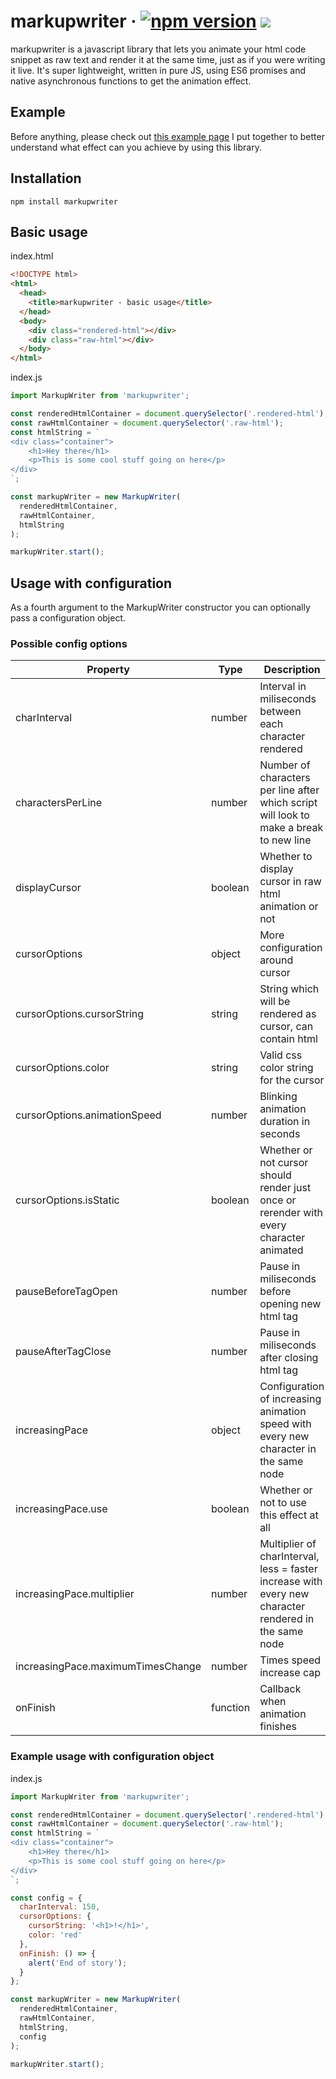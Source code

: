 # markupwriter &middot; [![npm version](https://badge.fury.io/js/markupwriter.svg)](https://www.npmjs.com/package/markupwriter) [![](https://img.shields.io/bundlephobia/min/markupwriter)](https://www.npmjs.com/package/markupwriter)

markupwriter is a javascript library that lets you animate your html code snippet as raw text and render it at the same time, just as if you were writing it live. It's super lightweight, written in pure JS, using ES6 promises and native asynchronous functions to get the animation effect.

## Example

Before anything, please check out [this example page](https://piotrwawrzyn.github.io/mwexample/ 'this example page') I put together to better understand what effect can you achieve by using this library.

## Installation

```
npm install markupwriter
```

## Basic usage

index.html

```html
<!DOCTYPE html>
<html>
  <head>
    <title>markupwriter - basic usage</title>
  </head>
  <body>
    <div class="rendered-html"></div>
    <div class="raw-html"></div>
  </body>
</html>
```

index.js

```javascript
import MarkupWriter from 'markupwriter';

const renderedHtmlContainer = document.querySelector('.rendered-html');
const rawHtmlContainer = document.querySelector('.raw-html');
const htmlString = `
<div class="container">
	<h1>Hey there</h1>
	<p>This is some cool stuff going on here</p>
</div>
`;

const markupWriter = new MarkupWriter(
  renderedHtmlContainer,
  rawHtmlContainer,
  htmlString
);

markupWriter.start();
```

## Usage with configuration

As a fourth argument to the MarkupWriter constructor you can optionally pass a configuration object.

### Possible config options

| Property                          | Type     | Description                                                                                           | Default value                                                         |
| --------------------------------- | -------- | ----------------------------------------------------------------------------------------------------- | --------------------------------------------------------------------- |
| charInterval                      | number   | Interval in miliseconds between each character rendered                                               | 90                                                                    |
| charactersPerLine                 | number   | Number of characters per line after which script will look to make a break to new line                | 50                                                                    |
| displayCursor                     | boolean  | Whether to display cursor in raw html animation or not                                                | true                                                                  |
| cursorOptions                     | object   | More configuration around cursor                                                                      | -                                                                     |
| cursorOptions.cursorString        | string   | String which will be rendered as cursor, can contain html                                             | &lt;span class=&quot;markupwriter-cursor&quot;&gt;&#124;&lt;/span&gt; |
| cursorOptions.color               | string   | Valid css color string for the cursor                                                                 | rgb(252, 186, 3)                                                      |
| cursorOptions.animationSpeed      | number   | Blinking animation duration in seconds                                                                | 1                                                                     |
| cursorOptions.isStatic            | boolean  | Whether or not cursor should render just once or rerender with every character animated               | false                                                                 |
| pauseBeforeTagOpen                | number   | Pause in miliseconds before opening new html tag                                                      | 500                                                                   |
| pauseAfterTagClose                | number   | Pause in miliseconds after closing html tag                                                           | 180                                                                   |
| increasingPace                    | object   | Configuration of increasing animation speed with every new character in the same node                 | -                                                                     |
| increasingPace.use                | boolean  | Whether or not to use this effect at all                                                              | true                                                                  |
| increasingPace.multiplier         | number   | Multiplier of charInterval, less = faster increase with every new character rendered in the same node | 0.99                                                                  |
| increasingPace.maximumTimesChange | number   | Times speed increase cap                                                                              | 2.2                                                                   |
| onFinish                          | function | Callback when animation finishes                                                                      | () =&gt; {}                                                           |

### Example usage with configuration object

index.js

```javascript
import MarkupWriter from 'markupwriter';

const renderedHtmlContainer = document.querySelector('.rendered-html');
const rawHtmlContainer = document.querySelector('.raw-html');
const htmlString = `
<div class="container">
	<h1>Hey there</h1>
	<p>This is some cool stuff going on here</p>
</div>
`;

const config = {
  charInterval: 150,
  cursorOptions: {
    cursorString: '<h1>!</h1>',
    color: 'red'
  },
  onFinish: () => {
    alert('End of story');
  }
};

const markupWriter = new MarkupWriter(
  renderedHtmlContainer,
  rawHtmlContainer,
  htmlString,
  config
);

markupWriter.start();
```
